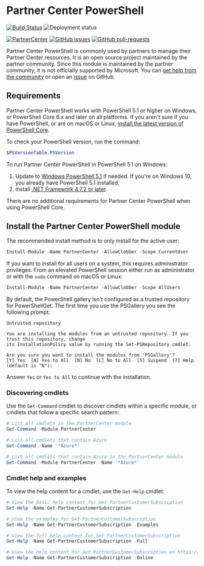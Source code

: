 # Partner Center PowerShell

[![Build Status](https://dev.azure.com/isaiahwilliams/public/_apis/build/status/partner-center-powershell?branchName=master)](https://dev.azure.com/isaiahwilliams/public/_build/latest?definitionId=46&branchName=master) ![Deployment status](https://vsrm.dev.azure.com/partnercenter/_apis/public/Release/badge/330fa980-0fb5-4550-8242-f162a4c6d7c7/6/9)

[![PartnerCenter](https://img.shields.io/powershellgallery/v/PartnerCenter.svg?style=flat-square&label=PartnerCenter)](https://www.powershellgallery.com/packages/PartnerCenter/) [![GitHub issues](https://img.shields.io/github/issues/Microsoft/Partner-Center-PowerShell.svg)](https://github.com/Microsoft/Partner-Center-PowerShell/issues/) [![GitHub pull-requests](https://img.shields.io/github/issues-pr/Microsoft/Partner-Center-PowerShell.svg)](https://gitHub.com/Microsoft/Partner-Center-PowerShell/pull/)

Partner Center PowerShell is commonly used by partners to manage their Partner Center resources. It is an open source project maintained by the partner community. Since this module is maintained by the partner community, it is not officially supported by Microsoft. You can [get help from the community](https://stackoverflow.com/questions/tagged/partner+center) or open an [issue](https://github.com/microsoft/partner-center-powershell/issues) on GitHub.

## Requirements

Partner Center PowerShell works with PowerShell 5.1 or higher on Windows, or PowerShell Core 6.x and later on
all platforms. If you aren't sure if you have PowerShell, or are on macOS or Linux,
[install the latest version of PowerShell Core](https://docs.microsoft.com/powershell/scripting/install/installing-powershell#powershell-core).

To check your PowerShell version, run the command:

```powershell
$PSVersionTable.PSVersion
```

To run Partner Center PowerShell in PowerShell 5.1 on Windows:

1. Update to [Windows PowerShell 5.1](https://docs.microsoft.com/powershell/scripting/install/installing-windows-powershell#upgrading-existing-windows-powershell) if needed. If you're on Windows 10, you already
  have PowerShell 5.1 installed.
2. Install [.NET Framework 4.7.2 or later](https://docs.microsoft.com/dotnet/framework/install).

There are no additional requirements for Partner Center PowerShell when using PowerShell Core.

## Install the Partner Center PowerShell module

The recommended install method is to only install for the active user:

```powershell
Install-Module -Name PartnerCenter -AllowClobber -Scope CurrentUser
```

If you want to install for all users on a system, this requires administrator privileges. From an elevated PowerShell session either
run as administrator or with the `sudo` command on macOS or Linux:

```powershell
Install-Module -Name PartnerCenter -AllowClobber -Scope AllUsers
```

By default, the PowerShell gallery isn't configured as a trusted repository for PowerShellGet. The first time you use the PSGallery you see the following prompt:

```output
Untrusted repository

You are installing the modules from an untrusted repository. If you trust this repository, change
its InstallationPolicy value by running the Set-PSRepository cmdlet.

Are you sure you want to install the modules from 'PSGallery'?
[Y] Yes  [A] Yes to All  [N] No  [L] No to All  [S] Suspend  [?] Help (default is "N"):
```

Answer `Yes` or `Yes to All` to continue with the installation.

### Discovering cmdlets

Use the `Get-Command` cmdlet to discover cmdlets within a specific module, or cmdlets that follow a specific search pattern:

```powershell
# List all cmdlets in the PartnerCenter module
Get-Command -Module PartnerCenter

# List all cmdlets that contain Azure
Get-Command -Name '*Azure*'

# List all cmdlets that contain Azure in the PartnerCenter module
Get-Command -Module PartnerCenter -Name '*Azure*'
```

### Cmdlet help and examples

To view the help content for a cmdlet, use the `Get-Help` cmdlet:

```powershell
# View the basic help content for Get-PartnerCustomerSubscription
Get-Help -Name Get-PartnerCustomerSubscription

# View the examples for Get-PartnerCustomerSubscription
Get-Help -Name Get-PartnerCustomerSubscription -Examples

# View the full help content for Get-PartnerCustomerSubscription
Get-Help -Name Get-PartnerCustomerSubscription -Full

# View the help content for Get-PartnerCustomerSubscription on https://docs.microsoft.com
Get-Help -Name Get-PartnerCustomerSubscription -Online
```
